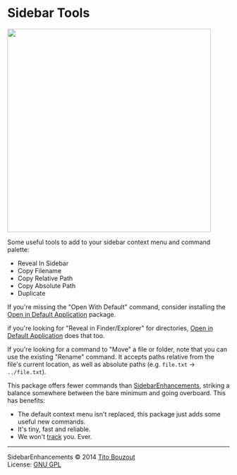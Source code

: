 # Sidebar Tools

<img src="https://raw.githubusercontent.com/braver/SideBarTools/master/screenshot.png" width="461">

Some useful tools to add to your sidebar context menu and command palette:

- Reveal In Sidebar
- Copy Filename
- Copy Relative Path
- Copy Absolute Path
- Duplicate

If you're missing the "Open With Default" command, consider installing the
[Open in Default Application][5] package.

if you're looking for "Reveal in Finder/Explorer" for directories, [Open in Default Application][5] does that too.

If you're looking for a command to "Move" a file or folder, note that you can use the existing "Rename" command. It accepts paths relative from the file's current location, as well as absolute paths (e.g. `file.txt` -> `../file.txt`). 

This package offers fewer commands than [SidebarEnhancements][1], striking a balance somewhere between the bare minimum 
and going overboard. This has benefits:

- The default context menu isn't replaced, this package just adds some useful 
  new commands.
- It's tiny, fast and reliable.
- We won't [track][2] you. Ever.

---------

SidebarEnhancements © 2014 [Tito Bouzout][3]  
License: [GNU GPL][4]

[1]: https://packagecontrol.io/packages/SideBarEnhancements
[2]: https://github.com/SideBarEnhancements-org/SideBarEnhancements/blob/d1c7fa4bac6a1f31ba177bc41ddd0ca902e43609/Stats.py
[3]: mailto:tito.bouzout@gmail.com
[4]: http://www.gnu.org/licenses/gpl.html
[5]: https://packagecontrol.io/packages/Open%20in%20Default%20Application
